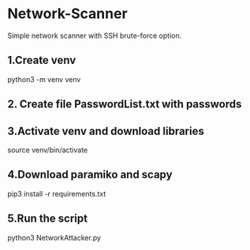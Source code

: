 # Network-Scanner
Simple network scanner with SSH brute-force option.

## 1.Create venv
python3 -m venv venv

## 2. Create file PasswordList.txt with passwords

## 3.Activate venv and download libraries
source venv/bin/activate

## 4.Download paramiko and scapy
pip3 install -r requirements.txt

## 5.Run the script
python3 NetworkAttacker.py
